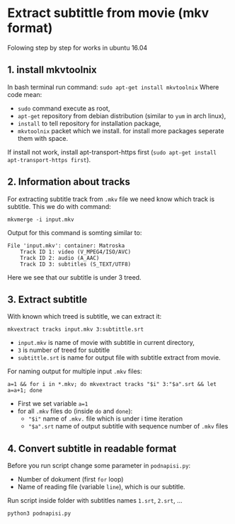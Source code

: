# Extract subtittle from movie (mkv format) #
Folowing step by step for works in ubuntu 16.04
## 1. install mkvtoolnix ##
In bash terminal run command:
`sudo apt-get install mkvtoolnix`
Where code mean:
* `sudo` command execute as root,
* `apt-get` repository from debian distribution (similar to `yum` in arch linux),
* `install` to tell repository for installation package,
* `mkvtoolnix` packet which we install. for install more packages seperate them with space.

If install not work, install apt-transport-https first (`sudo apt-get install apt-transport-https first`).
## 2. Information about tracks ##
For extracting subtitle track from `.mkv` file we need know which track is subtitle. This we do with command:

`mkvmerge -i input.mkv`

Output for this command is somting similar to:
```
File 'input.mkv': container: Matroska
	Track ID 1: video (V_MPEG4/ISO/AVC)
	Track ID 2: audio (A_AAC)
	Track ID 3: subtitles (S_TEXT/UTF8)
```

Here we see that our subtitle is under 3 treed.
## 3. Extract subtitle ##
With known which treed is subtitle, we can extract it:

`mkvextract tracks input.mkv 3:subtittle.srt` 
* `input.mkv` is name of movie with subtitle in current directory,
*  `3` is number of treed for subtitle
*  `subtittle.srt` is name for output file with subtitle extract from movie.

For naming output for multiple input `.mkv` files:
```
a=1 && for i in *.mkv; do mkvextract tracks "$i" 3:"$a".srt && let a=a+1; done
```
* First we set variable `a=1`
* for all `.mkv` files do (inside `do` and `done`):
  * `"$i"` name of `.mkv.` file which is under i time iteration
  *  `"$a".srt` name of output subtitle with sequence number of `.mkv` files    

## 4. Convert subtitle in readable format ##
Before you run script change some parameter in `podnapisi.py`:
* Number of dokument (first `for` loop)
* Name of reading file (variable `line`), which is our subtitle.

Run script inside folder with subtitles names `1.srt`, `2.srt`, ...
```
python3 podnapisi.py
```
